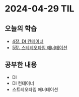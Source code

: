 # 2024-04-29 TIL
## 오늘의 학습
- [4장. DI 컨테이너](/서적/그림으로%20배우는%20스프링6%20입문/1부.%20기본편/1장.%20스프링%20개요/4장.%20DI%20컨테이너.md)
- [5장. 스테레오타입 애너테이션](/서적/그림으로%20배우는%20스프링6%20입문/1부.%20기본편/1장.%20스프링%20개요/5장.%20스테레오타입%20애너테이션.md)

## 공부한 내용
- DI
- DI 컨테이너
- 스트레오타입 애너테이션
